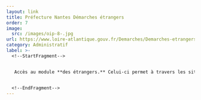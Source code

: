 ```yaml
---
layout: link
title: Préfecture Nantes Démarches étrangers
order: 7
image:
  src: /images/oip-8-.jpg
url: https://www.loire-atlantique.gouv.fr/Demarches/Demarches-etrangers
category: Administratif
label: >-
  <!--StartFragment-->


   Accès au module **des étrangers.** Celui-ci permet à travers les situations les plus souvent rencontrées par les personnes concernées de savoir quelles démarches effectuer 


  <!--EndFragment-->
---
```

